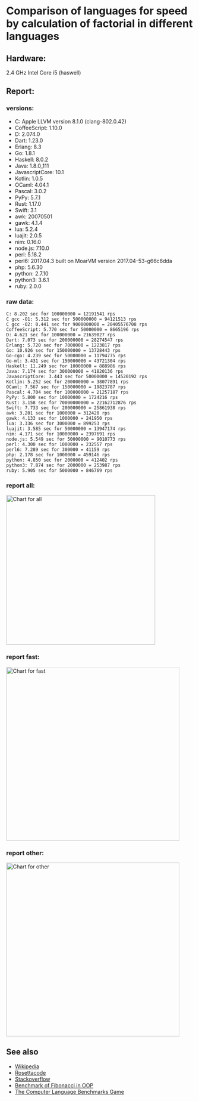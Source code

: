 Comparison of languages for speed by calculation of factorial in different languages
====================================================================================

Hardware:
---------
2.4 GHz Intel Core i5 (haswell)

Report:
-------
### versions:

  * C: Apple LLVM version 8.1.0 (clang-802.0.42)
  * CoffeeScript: 1.10.0
  * D: 2.074.0
  * Dart: 1.23.0
  * Erlang: 8.3
  * Go: 1.8.1
  * Haskell: 8.0.2
  * Java: 1.8.0_111
  * JavascriptCore: 10.1
  * Kotlin: 1.0.5
  * OCaml: 4.04.1
  * Pascal: 3.0.2
  * PyPy: 5.7.1
  * Rust: 1.17.0
  * Swift: 3.1
  * awk: 20070501
  * gawk: 4.1.4
  * lua: 5.2.4
  * luajit: 2.0.5
  * nim: 0.16.0
  * node.js: 7.10.0
  * perl: 5.18.2
  * perl6: 2017.04.3 built on MoarVM version 2017.04-53-g66c6dda
  * php: 5.6.30
  * python: 2.7.10
  * python3: 3.6.1
  * ruby: 2.0.0


### raw data:

    C: 8.202 sec for 100000000 = 12191541 rps
    C gcc -O1: 5.312 sec for 500000000 = 94121513 rps
    C gcc -O2: 0.441 sec for 9000000000 = 20405576708 rps
    CoffeeScript: 5.770 sec for 50000000 = 8665196 rps
    D: 4.621 sec for 100000000 = 21639027 rps
    Dart: 7.073 sec for 200000000 = 28274547 rps
    Erlang: 5.720 sec for 7000000 = 1223817 rps
    Go: 10.926 sec for 150000000 = 13728443 rps
    Go-cgo: 4.239 sec for 50000000 = 11794775 rps
    Go-mt: 3.431 sec for 150000000 = 43721304 rps
    Haskell: 11.249 sec for 10000000 = 888986 rps
    Java: 7.174 sec for 300000000 = 41820136 rps
    JavascriptCore: 3.443 sec for 50000000 = 14520192 rps
    Kotlin: 5.252 sec for 200000000 = 38077891 rps
    OCaml: 7.567 sec for 150000000 = 19823787 rps
    Pascal: 4.704 sec for 100000000 = 21257187 rps
    PyPy: 5.800 sec for 10000000 = 1724216 rps
    Rust: 3.158 sec for 70000000000 = 22162712876 rps
    Swift: 7.733 sec for 200000000 = 25861938 rps
    awk: 3.201 sec for 1000000 = 312420 rps
    gawk: 4.133 sec for 1000000 = 241950 rps
    lua: 3.336 sec for 3000000 = 899253 rps
    luajit: 3.585 sec for 50000000 = 13947174 rps
    nim: 4.171 sec for 10000000 = 2397691 rps
    node.js: 5.549 sec for 50000000 = 9010773 rps
    perl: 4.300 sec for 1000000 = 232557 rps
    perl6: 7.289 sec for 300000 = 41159 rps
    php: 2.178 sec for 1000000 = 459146 rps
    python: 4.850 sec for 2000000 = 412402 rps
    python3: 7.874 sec for 2000000 = 253987 rps
    ruby: 5.905 sec for 5000000 = 846769 rps


### report all:

<img alt="Chart for all" width="401" src="https://chart.googleapis.com/chart?cht=bhs&chs=602x498&chd=t%3A94121512%2C43721304%2C41820136%2C38077890%2C28274546%2C25861938%2C21639027%2C21257186%2C19823786%2C14520192%2C13947173%2C13728442%2C12191540%2C11794775%2C9010772%2C8665196%2C2397691%2C1724216%2C1223816%2C899252%2C888986%2C846768%2C459146%2C412402%2C312420%2C253986%2C241949%2C232556&chco=4d89f9&chbh=12&chds=0,94121512.9061866&chxt=x,y,r&chxl=1%3A%7Cperl%7Cgawk%7Cpython3%7Cawk%7Cpython%7Cphp%7Cruby%7CHaskell%7Clua%7CErlang%7CPyPy%7Cnim%7CCoffeeScript%7Cnode.js%7CGo-cgo%7CC%7CGo%7Cluajit%7CJavascriptCore%7COCaml%7CPascal%7CD%7CSwift%7CDart%7CKotlin%7CJava%7CGo-mt%7CC%20gcc%20-O1%7C2%3A%7C232556%20rps%7C241949%20rps%7C253986%20rps%7C312420%20rps%7C412402%20rps%7C459146%20rps%7C846768%20rps%7C888986%20rps%7C899252%20rps%7C1223816%20rps%7C1724216%20rps%7C2397691%20rps%7C8665196%20rps%7C9010772%20rps%7C11794775%20rps%7C12191540%20rps%7C13728442%20rps%7C13947173%20rps%7C14520192%20rps%7C19823786%20rps%7C21257186%20rps%7C21639027%20rps%7C25861938%20rps%7C28274546%20rps%7C38077890%20rps%7C41820136%20rps%7C43721304%20rps%7C94121512%20rps%7C0%3A%7C0%20%25%7C10%20%25%7C20%20%25%7C30%20%25%7C40%20%25%7C50%20%25%7C60%20%25%7C70%20%25%7C80%20%25%7C90%20%25%7C100%20%25">

### report fast:

<img alt="Chart for fast" width="466" src="https://chart.googleapis.com/chart?cht=bhs&chs=700x311&chd=t%3A94121512%2C43721304%2C41820136%2C38077890%2C28274546%2C25861938%2C21639027%2C21257186%2C19823786%2C14520192%2C13947173%2C13728442%2C12191540%2C11794775%2C9010772%2C8665196%2C2397691&chco=4d89f9&chbh=12&chds=0,94121512.9061866&chxt=x,y,r&chxl=1%3A%7Cnim%7CCoffeeScript%7Cnode.js%7CGo-cgo%7CC%7CGo%7Cluajit%7CJavascriptCore%7COCaml%7CPascal%7CD%7CSwift%7CDart%7CKotlin%7CJava%7CGo-mt%7CC%20gcc%20-O1%7C2%3A%7C2397691%20rps%7C8665196%20rps%7C9010772%20rps%7C11794775%20rps%7C12191540%20rps%7C13728442%20rps%7C13947173%20rps%7C14520192%20rps%7C19823786%20rps%7C21257186%20rps%7C21639027%20rps%7C25861938%20rps%7C28274546%20rps%7C38077890%20rps%7C41820136%20rps%7C43721304%20rps%7C94121512%20rps%7C0%3A%7C0%20%25%7C10%20%25%7C20%20%25%7C30%20%25%7C40%20%25%7C50%20%25%7C60%20%25%7C70%20%25%7C80%20%25%7C90%20%25%7C100%20%25">

### report other:

<img alt="Chart for other" width="466" src="https://chart.googleapis.com/chart?cht=bhs&chs=700x209&chd=t%3A1724216%2C1223816%2C899252%2C888986%2C846768%2C459146%2C412402%2C312420%2C253986%2C241949%2C232556&chco=4d89f9&chbh=12&chds=0,1724216.3828799&chxt=x,y,r&chxl=1%3A%7Cperl%7Cgawk%7Cpython3%7Cawk%7Cpython%7Cphp%7Cruby%7CHaskell%7Clua%7CErlang%7CPyPy%7C2%3A%7C232556%20rps%7C241949%20rps%7C253986%20rps%7C312420%20rps%7C412402%20rps%7C459146%20rps%7C846768%20rps%7C888986%20rps%7C899252%20rps%7C1223816%20rps%7C1724216%20rps%7C0%3A%7C0%20%25%7C10%20%25%7C20%20%25%7C30%20%25%7C40%20%25%7C50%20%25%7C60%20%25%7C70%20%25%7C80%20%25%7C90%20%25%7C100%20%25">



See also
--------

  * [Wikipedia](http://en.wikipedia.org/wiki/Factorial)
  * [Rosettacode](http://rosettacode.org/wiki/Factorial)
  * [Stackoverflow](http://stackoverflow.com/questions/23930/factorial-algorithms-in-different-languages)
  * [Benchmark of Fibonacci in OOP](https://github.com/Balancer/benchmarks-fib-obj)
  * [The Computer Language Benchmarks Game](http://benchmarksgame.alioth.debian.org)

